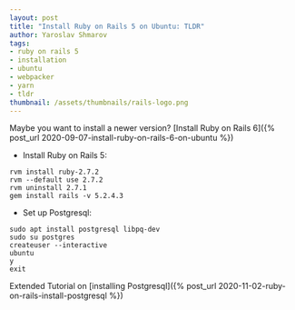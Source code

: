 ```yaml
---
layout: post
title: "Install Ruby on Rails 5 on Ubuntu: TLDR"
author: Yaroslav Shmarov
tags: 
- ruby on rails 5
- installation
- ubuntu
- webpacker
- yarn
- tldr
thumbnail: /assets/thumbnails/rails-logo.png
---
```


Maybe you want to install a newer version? [Install Ruby on Rails 6]({% post_url 2020-09-07-install-ruby-on-rails-6-on-ubuntu %})

* Install Ruby on Rails 5:

```
rvm install ruby-2.7.2
rvm --default use 2.7.2
rvm uninstall 2.7.1
gem install rails -v 5.2.4.3
```

* Set up Postgresql:

```
sudo apt install postgresql libpq-dev
sudo su postgres
createuser --interactive
ubuntu
y 
exit
```

Extended Tutorial on [installing Postgresql]({% post_url 2020-11-02-ruby-on-rails-install-postgresql %})
